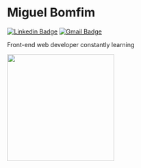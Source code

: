 # Miguel Bomfim

[![Linkedin Badge](https://img.shields.io/badge/-LinkedIn-065ebd?logo=Linkedin&logoColor=white&link=https://www.linkedin.com/in/miguel-bomfim-048169150/)](https://www.linkedin.com/in/miguel-bomfim-048169150/) 
[![Gmail Badge](https://img.shields.io/badge/-Gmail-de4604?style=flat-square&logo=Gmail&logoColor=white&link=mailto:miguelaubom@gmail.com)](mailto:miguelaubom@gmail.com)

Front-end web developer constantly learning
 <p>
  <img width="250" align='left' src="https://giphy.com/embed/5wWf7H89PisM6An8UAU?raw=true">
</p>
